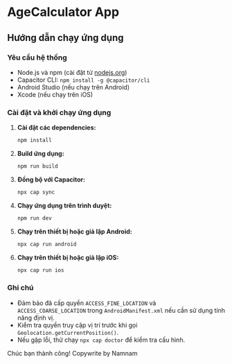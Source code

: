 # AgeCalculator App

## Hướng dẫn chạy ứng dụng

### Yêu cầu hệ thống
- Node.js và npm (cài đặt từ [nodejs.org](https://nodejs.org/))
- Capacitor CLI: `npm install -g @capacitor/cli`
- Android Studio (nếu chạy trên Android)
- Xcode (nếu chạy trên iOS)

### Cài đặt và khởi chạy ứng dụng
1. **Cài đặt các dependencies:**
   ```sh
   npm install
   ```
2. **Build ứng dụng:**
   ```sh
   npm run build
   ```
3. **Đồng bộ với Capacitor:**
   ```sh
   npx cap sync
   ```
4. **Chạy ứng dụng trên trình duyệt:**
   ```sh
   npm run dev
   ```
5. **Chạy trên thiết bị hoặc giả lập Android:**
   ```sh
   npx cap run android
   ```
6. **Chạy trên thiết bị hoặc giả lập iOS:**
   ```sh
   npx cap run ios
   ```

### Ghi chú
- Đảm bảo đã cấp quyền `ACCESS_FINE_LOCATION` và `ACCESS_COARSE_LOCATION` trong `AndroidManifest.xml` nếu cần sử dụng tính năng định vị.
- Kiểm tra quyền truy cập vị trí trước khi gọi `Geolocation.getCurrentPosition()`.
- Nếu gặp lỗi, thử chạy `npx cap doctor` để kiểm tra cấu hình.

Chúc bạn thành công!
Copywrite by Namnam

